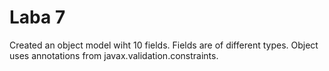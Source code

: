 # Laba 7
  
Created an object model wiht 10 fields. Fields are of different types.
Object uses annotations from javax.validation.constraints.
